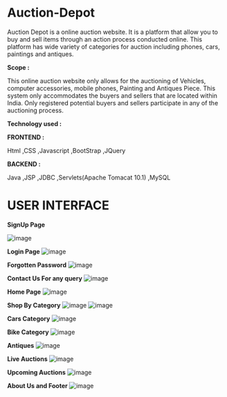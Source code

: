 # Auction-Depot

Auction Depot is a online auction website. It is a platform that allow you to buy and sell items through an action process conducted online.
This platform has wide variety of categories for auction including phones, cars, paintings and antiques.

**Scope :**

This online auction website only allows for the auctioning of Vehicles, computer accessories, mobile phones, Painting and Antiques Piece.
This system only accommodates the buyers and sellers that are located within India. Only registered potential buyers and sellers participate in any of the auctioning process.

**Technology used :**

**FRONTEND :**

Html ,CSS ,Javascript ,BootStrap ,JQuery

**BACKEND :**

Java ,JSP ,JDBC ,Servlets(Apache Tomacat 10.1) ,MySQL

# USER INTERFACE

**SignUp Page**

![image](https://github.com/understandingRaj/Auction-Depot/assets/146615871/d99aac01-9a15-4e22-a637-5200f2347722)

**Login Page**
![image](https://github.com/understandingRaj/Auction-Depot/assets/146615871/2b84bbbf-a99c-40f1-ad17-22bf6b90bdfb)

**Forgotten Password**
![image](https://github.com/understandingRaj/Auction-Depot/assets/146615871/870d1d58-3a7d-4ddb-af9c-d0330fe697ed)

**Contact Us For any query**
![image](https://github.com/understandingRaj/Auction-Depot/assets/146615871/2e28d4d6-5bc6-4fb0-b63b-3f2207013e21)

**Home Page**
![image](https://github.com/understandingRaj/Auction-Depot/assets/146615871/7254b5f4-070a-47d5-a87d-d8dae2d3f712)

**Shop By Category**
![image](https://github.com/understandingRaj/Auction-Depot/assets/146615871/43ae4988-4b7c-4455-a534-5e85ae749560)
![image](https://github.com/understandingRaj/Auction-Depot/assets/146615871/81e5b924-bef4-40af-aa04-ea4b9a4076a3)

**Cars Category**
![image](https://github.com/understandingRaj/Auction-Depot/assets/146615871/db16667f-f3a0-4552-a056-a56ae5028224)

**Bike Category**
![image](https://github.com/understandingRaj/Auction-Depot/assets/146615871/aedf5150-d7f3-4d7a-83c2-6054846bde72)

**Antiques**
![image](https://github.com/understandingRaj/Auction-Depot/assets/146615871/8ecdfc43-01e7-4b6b-ac11-e93e2cdf378c)

**Live Auctions**
![image](https://github.com/understandingRaj/Auction-Depot/assets/146615871/a8aab679-8a8f-4585-9440-ea6e4eb691a1)

**Upcoming Auctions**
![image](https://github.com/understandingRaj/Auction-Depot/assets/146615871/4fe92bd7-f894-4123-b6bf-8c28ccb1e236)

**About Us and Footer**
![image](https://github.com/understandingRaj/Auction-Depot/assets/146615871/ed04fa4d-f5b2-46be-bc52-15238057efa9)









